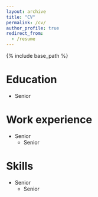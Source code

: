 ```yaml
---
layout: archive
title: "CV"
permalink: /cv/
author_profile: true
redirect_from:
  - /resume
---
```


{% include base_path %}

Education
======
* Senior

Work experience
======
* Senior
  * Senior


  
Skills
======
* Senior
  * Senior

